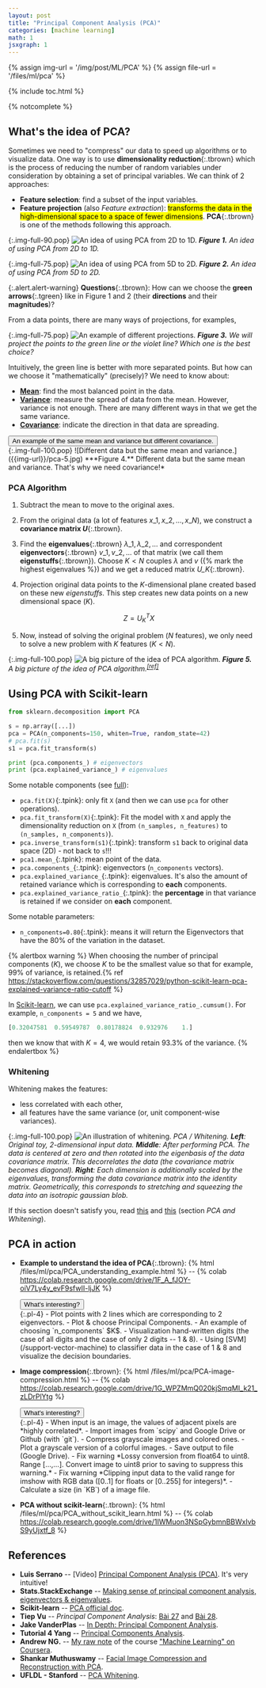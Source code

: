 ```yaml
---
layout: post
title: "Principal Component Analysis (PCA)"
categories: [machine learning]
math: 1
jsxgraph: 1
---
```


{% assign img-url = '/img/post/ML/PCA' %}
{% assign file-url = '/files/ml/pca' %}

{% include toc.html %}

{% notcomplete %}

## What's the idea of PCA?

Sometimes we need to "compress" our data to speed up algorithms or to visualize data. One way is to use **dimensionality reduction**{:.tbrown} which is the process of reducing the number of random variables under consideration by obtaining a set of principal variables. We can think of 2 approaches:

- **Feature selection**: find a subset of the input variables.
- **Feature projection** (also *Feature extraction*): <mark>transforms the data in the high-dimensional space to a space of fewer dimensions</mark>. **PCA**{:.tbrown} is one of the methods following this approach.

{:.img-full-90.pop}
![An idea of using PCA from 2D to 1D.]({{img-url}}/pca-1.jpg)
***Figure 1.** An idea of using PCA from 2D to 1D.*

{:.img-full-75.pop}
![An idea of using PCA from 5D to 2D.]({{img-url}}/pca-2.jpg)
***Figure 2.** An idea of using PCA from 5D to 2D.*

{:.alert.alert-warning}
**Questions**{:.tbrown}: How can we choose the **green arrows**{:.tgreen} like in Figure 1 and 2 (their **directions** and their **magnitudes**)?

From a data points, there are many ways of projections, for examples,

{:.img-full-75.pop}
![An example of different projections.]({{img-url}}/pca-4.jpg)
***Figure 3.** We will project the points to the green line or the violet line? Which one is the best choice?*

Intuitively, the green line is better with more separated points. But how can we choose it "mathematically" (precisely)? We need to know about: 

- **[Mean](/mean-median-mode)**: find the most balanced point in the data.
- **[Variance](/variance-covariance-correlation)**: measure the spread of data from the mean. However, variance is not enough. There are many different ways in that we get the same variance.
- **[Covariance](/variance-covariance-correlation)**: indicate the direction in that data are spreading.

<div class="hide-show-box">
<button type="button" markdown="1" class="btn collapsed box-button" data-toggle="collapse" data-target="#box1ct">
An example of the same mean and variance but different covariance.
</button>
<div id="box1ct" markdown="1" class="collapse multi-collapse box-content">
{:.img-full-100.pop}
![Different data but the same mean and variance.]({{img-url}}/pca-5.jpg)
***Figure 4.** Different data but the same mean and variance. That's why we need covariance!*
</div>
</div>


### PCA Algorithm

1. Subtract the mean to move to the original axes.
2. From the original data (a lot of features $x\_1, x\_2, \ldots, x\_N$), we construct a **covariance matrix $U$**{:.tbrown}.
2. Find the **eigenvalues**{:.tbrown} $\lambda\_1, \lambda\_2,\ldots$ and correspondent **eigenvectors**{:.tbrown} $v\_1, v\_2, \ldots$ of that matrix (we call them **eigenstuffs**{:.tbrown}). Choose $K < N$ couples $\lambda$ and $v$ ({% mark the highest eigenvalues %}) and we get a reduced matrix *$U\_K$*{:.tbrown}.
3. Projection original data points to the $K$-dimensional plane created based on these new *eigenstuffs*. This step creates new data points on a new dimensional space ($K$).

    $$
    Z = U_K^TX
    $$

4. Now, instead of solving the original problem ($N$ features), we only need to solve a new problem with $K$ features ($K<N$).

{:.img-full-100.pop}
![A big picture of the idea of PCA algorithm.]({{img-url}}/pca-3.jpg)
***Figure 5.** A big picture of the idea of PCA algorithm.<sup>[[ref]](https://www.youtube.com/watch?v=g-Hb26agBFg)</sup>*

## Using PCA with Scikit-learn

~~~ python
from sklearn.decomposition import PCA

s = np.array([...])
pca = PCA(n_components=150, whiten=True, random_state=42)
# pca.fit(s)
s1 = pca.fit_transform(s)

print (pca.components_) # eigenvectors
print (pca.explained_variance_) # eigenvalues
~~~

Some notable components (see [full](https://scikit-learn.org/stable/modules/generated/sklearn.decomposition.PCA.html)):

- `pca.fit(X)`{:.tpink}: only fit `X` (and then we can use `pca` for other operations).
- `pca.fit_transform(X)`{:.tpink}: Fit the model with `X` and apply the dimensionality reduction on `X` (from `(n_samples, n_features)` to `(n_samples, n_components)`).
- `pca.inverse_transform(s1)`{:.tpink}: transform `s1` back to original data space (2D) - not back to `s`!!!
- `pca1.mean_`{:.tpink}: mean point of the data.
- `pca.components_`{:.tpink}: eigenvectors (`n_components` vectors).
- `pca.explained_variance_`{:.tpink}: eigenvalues. It's also the amount of retained variance which is corresponding to **each** components.
- `pca.explained_variance_ratio_`{:.tpink}: the **percentage** in that variance is retained if we consider on **each** component.

Some notable parameters:

- `n_components=0.80`{:.tpink}: means it will return the Eigenvectors that have the 80% of the variation in the dataset.

{% alertbox warning %}
When choosing the number of principal components ($K$), we choose $K$ to be the smallest value so that for example, $99\%$ of variance, is retained.{% ref https://stackoverflow.com/questions/32857029/python-scikit-learn-pca-explained-variance-ratio-cutoff %}

In [Scikit-learn](https://scikit-learn.org/stable/modules/generated/sklearn.decomposition.PCA.html), we can use `pca.explained_variance_ratio_.cumsum()`. For example, `n_components = 5` and we have,

~~~ python
[0.32047581  0.59549787  0.80178824  0.932976    1.]
~~~

then we know that with $K=4$, we would retain $93.3\%$ of the variance.
{% endalertbox %}

### Whitening

Whitening makes the features: 

- less correlated with each other,
- all features have the same variance (or, unit component-wise variances).

{:.img-full-100.pop}
![An illustration of whitening.]({{img-url}}/pca-6.jpeg)
_PCA / Whitening. **Left**: Original toy, 2-dimensional input data. **Middle**: After performing PCA. The data is centered at zero and then rotated into the eigenbasis of the data covariance matrix. This decorrelates the data (the covariance matrix becomes diagonal). **Right**: Each dimension is additionally scaled by the eigenvalues, transforming the data covariance matrix into the identity matrix. Geometrically, this corresponds to stretching and squeezing the data into an isotropic gaussian blob._


If this section doesn't satisfy you, read [this](http://ufldl.stanford.edu/tutorial/unsupervised/PCAWhitening/#whitening) and [this](http://cs231n.github.io/neural-networks-2/) (section *PCA and Whitening*).

## PCA in action 

- **Example to understand the idea of PCA**{:.tbrown}: {% html /files/ml/pca/PCA_understanding_example.html %} -- {% colab https://colab.research.google.com/drive/1F_A_fJOY-oiV7Ly4y_evF9sfwII-ljJK %}

    <div class="hide-show-box">
    <button type="button" markdown="1" class="btn collapsed box-button" data-toggle="collapse" data-target="#box1ct">
    What's interesting?
    </button>
    <div id="box1ct" markdown="1" class="collapse multi-collapse box-content pb-3">
    {:.pl-4}
    - Plot points with 2 lines which are corresponding to 2 eigenvectors.
    - Plot & choose Principal Components.
    - An example of choosing `n_components` $K$.
    - Visualization hand-written digits (the case of all digits and the case of only 2 digits -- 1 & 8).
    - Using [SVM](/support-vector-machine) to classifier data in the case of 1 & 8 and visualize the decision boundaries.
    </div>
    </div>
  
- **Image compression**{:.tbrown}: {% html /files/ml/pca/PCA-image-compression.html %} -- {% colab https://colab.research.google.com/drive/1G_WPZMmQ020kjSmqMI_k21_zLDrPlYtg %}

    <div class="hide-show-box">
    <button type="button" markdown="1" class="btn collapsed box-button" data-toggle="collapse" data-target="#box11ct">
    What's interesting?
    </button>
    <div id="box11ct" markdown="1" class="collapse multi-collapse box-content pb-3">
    {:.pl-4}
    - When input is an image, the values of adjacent pixels are *highly correlated*.
    - Import images from `scipy` and Google Drive or Github (with `git`).
    - Compress grayscale images and colored ones.
    - Plot a grayscale version of a colorful images.
    - Save output to file (Google Drive).
    - Fix warning *Lossy conversion from float64 to uint8. Range [...,...]. Convert image to uint8 prior to saving to suppress this warning.*
    - Fix warning *Clipping input data to the valid range for imshow with RGB data ([0..1] for floats or [0..255] for integers)*.
    - Calculate a size (in `KB`) of a image file.
    </div>
    </div>

- **PCA without scikit-learn**{:.tbrown}: {% html /files/ml/pca/PCA_without_scikit_learn.html %} -- {% colab https://colab.research.google.com/drive/1IWMuon3NSpGybmnBBWxlvbS9yUjxtf_8 %}


## References

- **Luis Serrano** -- [Video] [Principal Component Analysis (PCA)](https://www.youtube.com/watch?v=g-Hb26agBFg). It's very intuitive!
- **Stats.StackExchange** -- [Making sense of principal component analysis, eigenvectors & eigenvalues](https://stats.stackexchange.com/questions/2691/making-sense-of-principal-component-analysis-eigenvectors-eigenvalues).
- **Scikit-learn** -- [PCA official doc](https://scikit-learn.org/stable/modules/generated/sklearn.decomposition.PCA.html).
- **Tiep Vu** -- *Principal Component Analysis*: [Bài 27](https://machinelearningcoban.com/2017/06/15/pca/) and [Bài 28](https://machinelearningcoban.com/2017/06/21/pca2/).
- **Jake VanderPlas** -- [In Depth: Principal Component Analysis](https://jakevdp.github.io/PythonDataScienceHandbook/05.09-principal-component-analysis.html).
- **Tutorial 4 Yang** -- [Principal Components Analysis]({{file-url}}/tutorial4-yang.pdf).
- **Andrew NG.** -- [My raw note](https://rawnote.dinhanhthi.com/machine-learning-coursera-8#principal-component-analysis-pca) of the course ["Machine Learning" on Coursera](https://www.coursera.org/learn/machine-learning/).
- **Shankar Muthuswamy** -- [Facial Image Compression and Reconstruction with PCA](https://shankarmsy.github.io/posts/pca-sklearn.html).
- **UFLDL - Stanford** -- [PCA Whitening](http://ufldl.stanford.edu/tutorial/unsupervised/PCAWhitening/).





